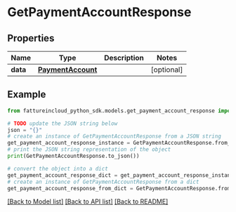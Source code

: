 # GetPaymentAccountResponse


## Properties

Name | Type | Description | Notes
------------ | ------------- | ------------- | -------------
**data** | [**PaymentAccount**](PaymentAccount.md) |  | [optional] 

## Example

```python
from fattureincloud_python_sdk.models.get_payment_account_response import GetPaymentAccountResponse

# TODO update the JSON string below
json = "{}"
# create an instance of GetPaymentAccountResponse from a JSON string
get_payment_account_response_instance = GetPaymentAccountResponse.from_json(json)
# print the JSON string representation of the object
print(GetPaymentAccountResponse.to_json())

# convert the object into a dict
get_payment_account_response_dict = get_payment_account_response_instance.to_dict()
# create an instance of GetPaymentAccountResponse from a dict
get_payment_account_response_from_dict = GetPaymentAccountResponse.from_dict(get_payment_account_response_dict)
```
[[Back to Model list]](../README.md#documentation-for-models) [[Back to API list]](../README.md#documentation-for-api-endpoints) [[Back to README]](../README.md)



